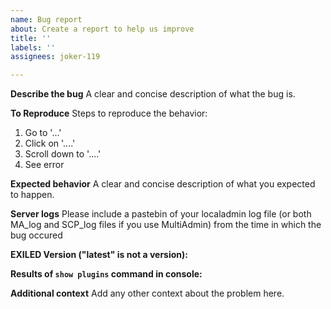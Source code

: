 ```yaml
---
name: Bug report
about: Create a report to help us improve
title: ''
labels: ''
assignees: joker-119

---
```


**Describe the bug**
A clear and concise description of what the bug is.

**To Reproduce**
Steps to reproduce the behavior:
1. Go to '...'
2. Click on '....'
3. Scroll down to '....'
4. See error

**Expected behavior**
A clear and concise description of what you expected to happen.

**Server logs**
Please include a pastebin of your localadmin log file (or both MA_log and SCP_log files if you use MultiAdmin) from the time in which the bug occured

**EXILED Version ("latest" is not a version):**


**Results of `show plugins` command in console:**


**Additional context**
Add any other context about the problem here.
